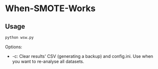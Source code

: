 # When-SMOTE-Works

## Usage

```bash
python wsw.py
```
Options:

- -c: Clear results' CSV (generating a backup) and config.ini. Use when you want to re-analyse all datasets.
